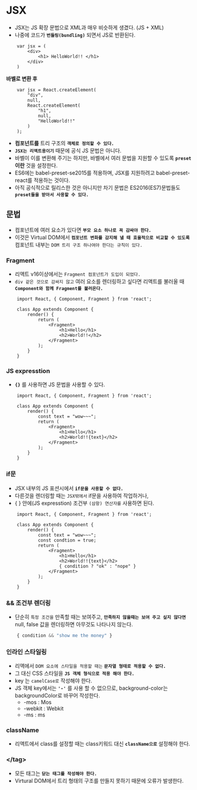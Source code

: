 # JSX

- JSX는 JS 확장 문법으로 XML과 매우 비슷하게 생겼다. (JS + XML)
- 나중에 코드가 **`번들링(bundling)`** 되면서 JS로 반환된다. 

```JSX
    var jsx = (
        <div>
            <h1> HelloWorld!! </h1>
        </div>
    )
```

**바벨로 변환 후**

```JSX
    var jsx = React.createElement(
        "div",
        null,
        React.createElement(
            "h1",
            null,
            "HelloWorld!!"
        )
    );
```

- **컴포넌트를** 트리 구조의 **`객체로 정의할 수 있다.`**
- **`JSX는 리액트용이기`** 때문에 공식 JS 문법은 아니다.
- 바벨이 이를 변환해 주기는 하지만, 바벨에서 여러 문법을 지원할 수 있도록 **`preset`이란** 것을 설정한다.
- ES6에는 babel-preset-se2015를 적용하며, JSX를 지원하려고 babel-preset-react를 적용하는 것이다.
- 아직 공식적으로 릴리스한 것은 아니지만 차기 문법은 ES2016(ES7)문법들도 **`preset들을 받아서 사용할 수 있다.`**

## 문법

- 컴포넌트에 여러 요소가 있다면 **`부모 요소 하나로 꼭 감싸야 한다.`**
- 이것은 Virtual DOM에서 **`컴포넌트 변화를 감지해 낼 때 효율적으로 비교할 수 있도록`** 컴포넌트 내부는 `DOM 트리 구조 하나여야 한다는 규칙이 있다.`

### Fragment

- 리액트 v16이상에서는 `Fragment 컴포넌트가 도입이 되었다.`
- `div 같은 것으로 감싸지 않고` 여러 요소를 렌더링하고 싶다면 리액트를 불러올 때 **`Component와 함께 Fragment를 불러온다.`**
  
```JSX
    import React, { Component, Fragment } from 'react';

    class App extends Component {
        render() {
            return (
                <Fragment>
                    <h1>Hello</h1>
                    <h2>World!!</h2>
                </Fragment>
            );
        }
    }
```

### JS expresstion

- **`{}`** 를 사용하면 JS 문법을 사용할 수 있다.

```JSX
    import React, { Component, Fragment } from 'react';

    class App extends Component {
        render() {
            const text = "wow~~~";
            return (
                <Fragment>
                    <h1>Hello</h1>
                    <h2>World!!{text}</h2>
                </Fragment>
            );
        }
    }
```

### if문

- JSX 내부의 JS 표션시에서 **`if문을 사용할 수 없다.`**
- 다른것을 렌더링할 때는 `JSX밖에서` if문을 사용하여 작업하거나,
- {  } 안에(JS expresstion) 조건부 `(삼항) 연산자를` 사용하면 된다.
  
```JSX
    import React, { Component, Fragment } from 'react';

    class App extends Component {
        render() {
            const text = "wow~~~";
            const condtion = true;
            return (
                <Fragment>
                    <h1>Hello</h1>
                    <h2>World!!{text}</h2>
                    { condition ? "ok" : "nope" }
                </Fragment>
            );
        }
    }
```

### && 조건부 렌더링

- 단순히 `특정 조건을` 만족할 때는 보여주고, **`만족하지 않을때는 보여 주고 싶지 않다면`** null, false 값을 렌더링하면 아무것도 나타나지 않는다. 

```js
    { condition && "show me the money" }
```

### 인라인 스타일링

- 리액에서 `DOM 요소에 스타일을 적용할 때는` **`문자열 형태로 적용할 수 없다.`**
- 그 대신 CSS 스타일을 **`JS 객체 형식으로 적용 해야 한다.`**
- key 는 `camelCase로` 작성해야 한다.
- JS 객체 key에서는 **`'-'`** 를 사용 할 수 없으므로, background-color는 backgroundColor로 바꾸어 작성한다.
  - -mos : Mos
  - -webkit : Webkit
  - -ms : ms

### className

- 리액트에서 class를 설정할 때는 class키워드 대신 **`className으로`** 설정해야 한다.

### \<\/tag>

- 모든 태그는 **`닫는 태그를 작성해야 한다.`**
- Virtural DOM에서 트리 형태의 구조를 만들지 못하기 때문에 오류가 발생한다.
